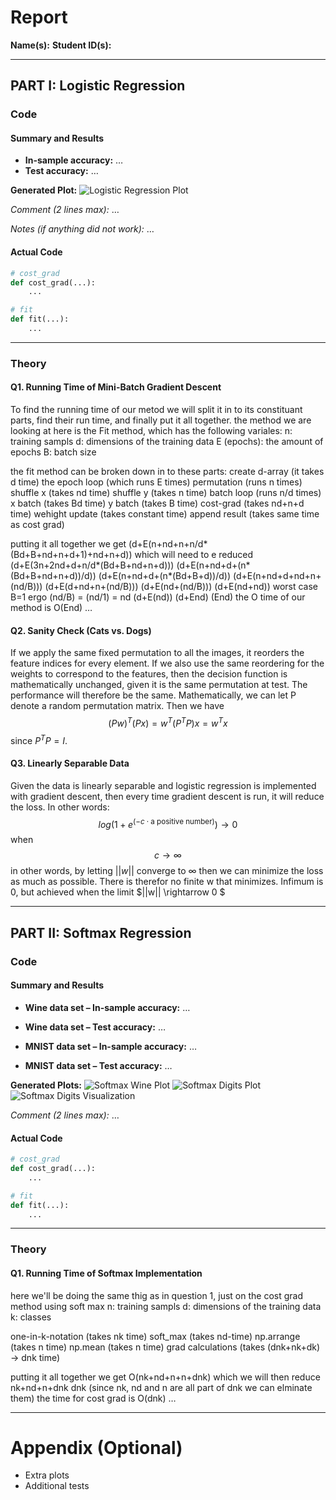 # Report

**Name(s):**
**Student ID(s):**

---

## PART I: Logistic Regression

### Code

#### Summary and Results

- **In-sample accuracy:** …
- **Test accuracy:** …

**Generated Plot:**
![Logistic Regression Plot](logistic_plot.png)

_Comment (2 lines max):_
…

_Notes (if anything did not work):_
…

#### Actual Code

```python
# cost_grad
def cost_grad(...):
    ...

# fit
def fit(...):
    ...
```

---

### Theory

#### Q1. Running Time of Mini-Batch Gradient Descent

To find the running time of our metod we will split it in to its constituant parts, find their run time, and finally put it all together.
the method we are looking at here is the Fit method, which has the following variales:
n: training sampls
d: dimensions of the training data
E (epochs): the amount of epochs
B: batch size

the fit method can be broken down in to these parts:
create d-array (it takes d time)
the epoch loop (which runs E times)
permutation (runs n times)
shuffle x (takes nd time)
shuffle y (takes n time)
batch loop (runs n/d times)
x batch (takes Bd time)
y batch (takes B time)
cost-grad (takes nd+n+d time)
wehight update (takes constant time)
append result (takes same time as cost grad)

putting it all together we get (d+E(n+nd+n+n/d*(Bd+B+nd+n+d+1)+nd+n+d)) which will need to e reduced
(d+E(3n+2nd+d+n/d*(Bd+B+nd+n+d)))
(d+E(n+nd+d+(n*(Bd+B+nd+n+d))/d))
(d+E(n+nd+d+(n*(Bd+B+d))/d))
(d+E(n+nd+d+nd+n+(nd/B)))
(d+E(d+nd+n+(nd/B)))
(d+E(nd+(nd/B)))
(d+E(nd+nd)) worst case B=1 ergo (nd/B) = (nd/1) = nd
(d+E(nd))
(d+End)
(End)
the O time of our method is O(End)
…

#### Q2. Sanity Check (Cats vs. Dogs)

If we apply the same fixed permutation to all the images, it reorders the feature indices for every element. If we also use the same reordering for the weights to correspond to the features, then the decision function is mathematically unchanged, given it is the same permutation at test. The performance will therefore be the same.
Mathematically, we can let P denote a random permutation matrix. Then we have $$ (Pw)^T (Px) = w^T(P^TP)x = w^Tx $$ since $P^TP = I$.

#### Q3. Linearly Separable Data

Given the data is linearly separable and logistic regression is implemented with gradient descent, then every time gradient descent is run, it will reduce the loss. In other words:
$$ log(1+e^{(-c\cdot \text{a positive number})}) \rightarrow 0 $$ when $$ c \rightarrow \infty $$
in other words, by letting $||w||$ converge to $\infty$ then we can minimize the loss as much as possible. There is therefor no finite w that minimizes. Infimum is 0, but achieved when the limit $||w|| \rightarrow 0 $

---

## PART II: Softmax Regression

### Code

#### Summary and Results

- **Wine data set – In-sample accuracy:** …

- **Wine data set – Test accuracy:** …

- **MNIST data set – In-sample accuracy:** …

- **MNIST data set – Test accuracy:** …

**Generated Plots:**
![Softmax Wine Plot](softmax_wine.png)
![Softmax Digits Plot](softmax_digits.png)
![Softmax Digits Visualization](softmax_visualization.png)

_Comment (2 lines max):_
…

#### Actual Code

```python
# cost_grad
def cost_grad(...):
    ...

# fit
def fit(...):
    ...
```

---

### Theory

#### Q1. Running Time of Softmax Implementation

here we'll be doing the same thig as in question 1, just on the cost grad method using soft max
n: training sampls
d: dimensions of the training data
k: classes

one-in-k-notation (takes nk time)
soft_max (takes nd-time)
np.arrange (takes n time)
np.mean (takes n time)
grad calculations (takes (dnk+nk+dk) -> dnk time)

putting it all together we get O(nk+nd+n+n+dnk) which we will then reduce
nk+nd+n+dnk
dnk (since nk, nd and n are all part of dnk we can elminate them)
the time for cost grad is O(dnk)
…

---

# Appendix (Optional)

- Extra plots
- Additional tests
